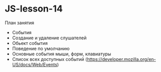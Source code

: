 # JS-lesson-14

План занятия

- События
- Создание и удаление слушателей
- Обьект события
- Поведение по умолчанию
- Основные события мыши, форм, клавиатуры
- Список всех доступных событий (https://developer.mozilla.org/en-US/docs/Web/Events)